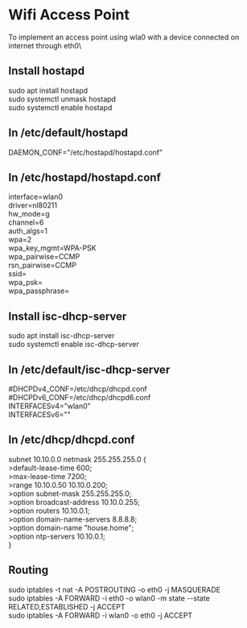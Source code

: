 # Wifi Access Point

To implement an access point using wla0 with a device connected on internet through eth0\

## Install hostapd
sudo apt install hostapd\
sudo systemctl unmask hostapd\
sudo systemctl enable hostapd

## In /etc/default/hostapd

DAEMON_CONF="/etc/hostapd/hostapd.conf"

## In /etc/hostapd/hostapd.conf

interface=wlan0\
driver=nl80211\
hw_mode=g\
channel=6\
auth_algs=1\
wpa=2\
wpa_key_mgmt=WPA-PSK\
wpa_pairwise=CCMP\
rsn_pairwise=CCMP\
ssid=<WIFI SSID>\
wpa_psk=<hex passphrase if wpa_passphrase not used>\
wpa_passphrase=<passphrase if wpa_psk not used>
  
## Install isc-dhcp-server

sudo apt install isc-dhcp-server\
sudo systemctl enable isc-dhcp-server

## In /etc/default/isc-dhcp-server
#DHCPDv4_CONF=/etc/dhcp/dhcpd.conf\
#DHCPDv6_CONF=/etc/dhcp/dhcpd6.conf\
INTERFACESv4="wlan0"\
INTERFACESv6=""

## In /etc/dhcp/dhcpd.conf


subnet 10.10.0.0 netmask 255.255.255.0 {\
	>default-lease-time 600;\
	>max-lease-time 7200;\
	>range 10.10.0.50 10.10.0.200;\
	>option subnet-mask 255.255.255.0;\
	>option broadcast-address 10.10.0.255;\
	>option routers 10.10.0.1;\
	>option domain-name-servers 8.8.8.8;\
	>option domain-name "house.home";\
	>option ntp-servers 10.10.0.1;\
}

## Routing

sudo iptables -t nat -A POSTROUTING -o eth0 -j MASQUERADE\
sudo iptables -A FORWARD -i eth0 -o wlan0 -m state --state RELATED,ESTABLISHED -j ACCEPT\
sudo iptables -A FORWARD -i wlan0 -o eth0 -j ACCEPT
